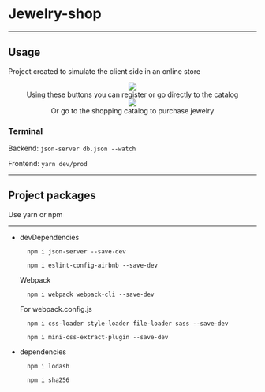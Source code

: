 # Jewelry-shop

___
## Usage
Project created to simulate the client side in an online store

<div align="center" ><img src="https://user-images.githubusercontent.com/64363715/217545871-8862c37c-ab13-4a14-9389-ccbb48b62413.png"/></div>

<div align="center" >Using these buttons you can register or go directly to the catalog</div>



<div align="center" ><img src="https://user-images.githubusercontent.com/64363715/217553462-cb770389-b486-4b68-9f64-5197d1bfb304.png"/></div>
<div align="center" >Or go to the shopping catalog to purchase jewelry</div>

### Terminal
Backend: ```json-server db.json --watch```

Frontend: ```yarn dev/prod```
___

## Project packages

Use yarn or npm

___

- devDependencies

    ```
      npm i json-server --save-dev
    ```


    ```
      npm i eslint-config-airbnb --save-dev
    ```

    Webpack
    
    ```
      npm i webpack webpack-cli --save-dev
    ```

    For webpack.config.js

    ```
      npm i css-loader style-loader file-loader sass --save-dev
    ```

    ```
      npm i mini-css-extract-plugin --save-dev
    ```

- dependencies

    ```
      npm i lodash
    ```

    ```
      npm i sha256
    ``` 
